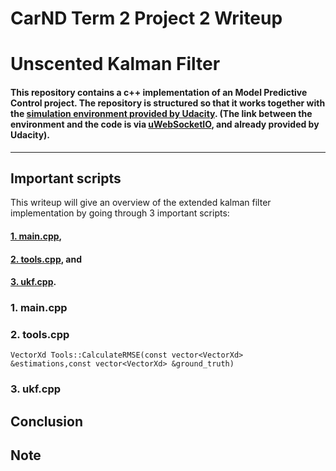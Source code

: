 # **CarND Term 2 Project 2 Writeup** 
# **Unscented Kalman Filter** 

#### This repository contains a c++ implementation of an Model Predictive Control project. The repository is structured so that it works together with the [simulation environment provided by Udacity](https://github.com/udacity/self-driving-car-sim/releases). (The link between the environment and the code is via [uWebSocketIO](https://github.com/uNetworking/uWebSockets), and already provided by Udacity). 

---

## Important scripts

This writeup will give an overview of the extended kalman filter implementation by going through 3 important scripts:

#### [1. main.cpp](#1.-main.cpp),
#### [2. tools.cpp](#2.-tools.cpp), and
#### [3. ukf.cpp](#3.-ukf.cpp).

### 1. main.cpp



### 2. tools.cpp

    VectorXd Tools::CalculateRMSE(const vector<VectorXd> &estimations,const vector<VectorXd> &ground_truth)

### 3. ukf.cpp



## Conclusion



## Note

